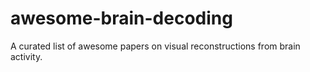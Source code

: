 # awesome-brain-decoding
A curated list of awesome papers on visual reconstructions from brain activity.
